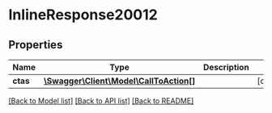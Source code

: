 # InlineResponse20012

## Properties
Name | Type | Description | Notes
------------ | ------------- | ------------- | -------------
**ctas** | [**\Swagger\Client\Model\CallToAction[]**](CallToAction.md) |  | [optional] 

[[Back to Model list]](../README.md#documentation-for-models) [[Back to API list]](../README.md#documentation-for-api-endpoints) [[Back to README]](../README.md)


